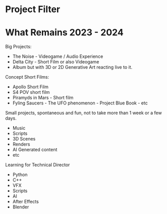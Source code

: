 # Project Filter

# What Remains 2023 - 2024

Big Projects:
  - The Noise - Videogame / Audio Experience
  - Delta City - Short Film or also Videogame
  - Album but with 3D or 2D Generative Art reacting live to it.

Concept Short Films:
  - Apollo Short Film 
  - S4 POV short film
  - Piramyds in Mars - Short film
  - Fyling Saucers - The UFO phenomenon - Project Blue Book - etc


Small projects, spontaneous and fun, not to take more than 1 week or a few days.
  - Music
  - Scripts
  - 3D Scenes
  - Renders
  - AI Generated content
  - etc

Learning for Technical Director
  - Python
  - C++
  - VFX
  - Scripts
  - AI
  - After Effects
  - Blender


